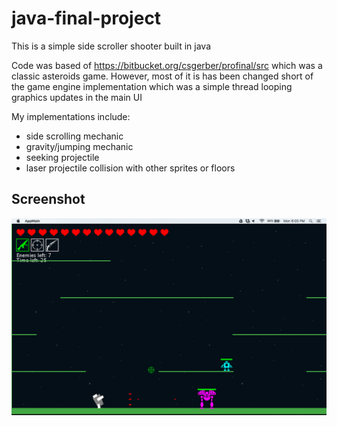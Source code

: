 # java-final-project
This is a simple side scroller shooter built in java

Code was based of https://bitbucket.org/csgerber/profinal/src which was a classic asteroids game.
However, most of it is has been changed short of the game engine implementation which was a simple thread looping graphics updates in the main UI

My implementations include:
- side scrolling mechanic
- gravity/jumping mechanic
- seeking projectile
- laser projectile collision with other sprites or floors

## Screenshot
![Alt text](https://github.com/yuanzai/java-final-project/blob/master/java_game.png "Shooter")
